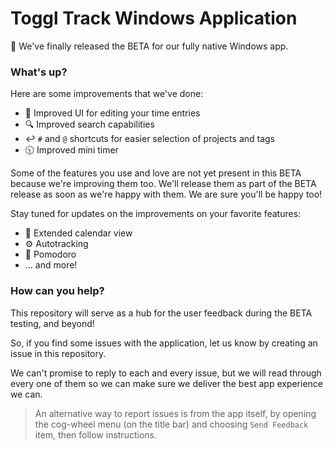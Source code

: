 # Toggl Track Windows Application

🎉 We've finally released the BETA for our fully native Windows app.

### What's up?

Here are some improvements that we've done:

* 📝 Improved UI for editing your time entries
* 🔍 Improved search capabilities
* ↩️ `#` and `@` shortcuts for easier selection of projects and tags
* 🕥 Improved mini timer

Some of the features you use and love are not yet present in this BETA because we're improving them too. We'll release them as part of the BETA release as soon as we're happy with them. We are sure you'll be happy too!

Stay tuned for updates on the improvements on your favorite features:
* 📆 Extended calendar view
* ⚙️ Autotracking
* 🍅 Pomodoro
* ... and more!

### How can you help?

This repository will serve as a hub for the user feedback during the BETA testing, and beyond!

So, if you find some issues with the application, let us know by creating an issue in this repository.

We can't promise to reply to each and every issue, but we will read through every one of them so we can make sure we deliver the best app experience we can.

> An alternative way to report issues is from the app itself, by opening the cog-wheel menu (on the title bar) and choosing `Send Feedback` item, then follow instructions.
